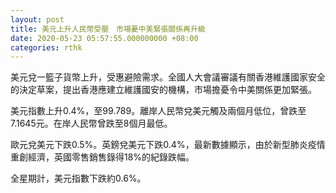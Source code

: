 ```yaml
---
layout: post
title: 美元上升人民幣受壓　市場憂中美緊張關係再升級
date: 2020-05-23 05:57:55.000000000 +08:00
categories: rthk
---
```


美元兌一籃子貨幣上升，受惠避險需求。全國人大會議審議有關香港維護國家安全的決定草案，提出香港應建立維護國安的機構，市場擔憂令中美關係更加緊張。

美元指數上升0.4%，至99.789。離岸人民幣兌美元觸及兩個月低位，曾跌至7.1645元。在岸人民幣曾跌至8個月最低。

歐元兌美元下跌0.5%。英鎊兌美元下跌0.4%，最新數據顯示，由於新型肺炎疫情重創經濟，英國零售銷售錄得18%的紀錄跌幅。

全星期計，美元指數下跌約0.6%。
